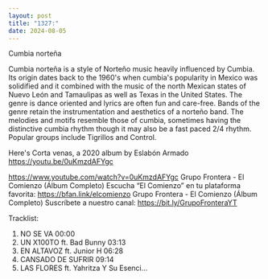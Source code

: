 ```yaml
---
layout: post
title: "1327:"
date: 2024-08-05
---
```


Cumbia norteña

Cumbia norteña is a style of Norteño music heavily influenced by Cumbia. Its origin dates back to the 1960's when cumbia's popularity in Mexico was solidified and it combined with the music of the north Mexican states of Nuevo León and Tamaulipas as well as Texas in the United States. The genre is dance oriented and lyrics are often fun and care-free. Bands of the genre retain the instrumentation and aesthetics of a norteño band. The melodies and motifs resemble those of cumbia, sometimes having the distinctive cumbia rhythm though it may also be a fast paced 2/4 rhythm. Popular groups include Tigrillos and Control. 

Here's Corta venas, a 2020 album by Eslabón Armado 
https://youtu.be/0uKmzdAFYgc

https://www.youtube.com/watch?v=0uKmzdAFYgc
Grupo Frontera - El Comienzo (Álbum Completo)
Escucha “El Comienzo” en tu plataforma favorita: https://bfan.link/elcomienzo
Grupo Frontera - El Comienzo (Álbum Completo)
Suscríbete a nuestro canal: https://bit.ly/GrupoFronteraYT

Tracklist: 
1. NO SE VA  00:00
2. UN X100TO ft. Bad Bunny 03:13
3. EN ALTAVOZ ft. Junior H  06:28
4. CANSADO DE SUFRIR 09:14
5. LAS FLORES ft. Yahritza Y Su Esenci...
